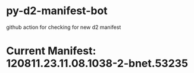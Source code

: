 # py-d2-manifest-bot
github action for checking for new d2 manifest

# Current Manifest: 120811.23.11.08.1038-2-bnet.53235